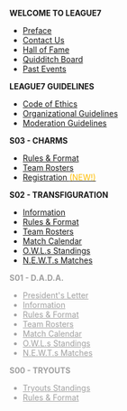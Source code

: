 <!-- docs/_sidebar.md -->
**WELCOME TO LEAGUE7**
* [Preface](/ "LEAGUE7 | Preface")
* [Contact Us](contact-us.md "L7 | Contact Us")
* [Hall of Fame</span>](/hall-of-fame.md "L7 | Hall of Fame")
* [Quidditch Board](/quidditch-board.md "L7 | Quidditch Board")
* [Past Events](/community-events/past-events "L7 | Past Events")

**LEAGUE7 GUIDELINES**
* [Code of Ethics](codeofethics.md "L7 | Code of Ethics")
* [Organizational Guidelines](organizational-guidelines.md "L7 | Organizational Guidelines")
* [Moderation Guidelines](moderation-guidelines.md "L7 | Moderation Guidelines") 

**S03 - CHARMS**
* [Rules & Format](/season/03/rules-format.md "L7 | Season Rules & Format") 
* [Team Rosters](/season/03/team-rosters.md "L7 | Team Rosters")
* [Registration <span style="color:#ffbd00">(NEW!)</span>](registration.md "L7 | Registration")

**S02 - TRANSFIGURATION**
* [Information](/season/02/information.md "L7 | S02 General Information")
* [Rules & Format](/season/02/rules-format.md "L7 | Season Rules & Format") 
* [Team Rosters](/season/02/team-rosters.md "L7 | Team Rosters")
* [Match Calendar](/season/02/calendar.md "L7 | Match Calendar") 
* [O.W.L.s Standings](/season/02/owls-standings.md "L7 | Season Standings")
* [N.E.W.T.s Matches](/season/02/matches.md "L7 | Matches Details")

<span style="opacity:40%;">

**S01 - D.A.D.A.**
* [President's Letter](/season/01/president-letter.md "L7 | S01 President's Letter")
* [Information](/season/01/information.md "L7 | S01 General Information")
* [Rules & Format](/season/01/rules-format.md "L7 | Season Rules & Format") 
* [Team Rosters](/season/01/team-rosters.md "L7 | Team Rosters")
* [Match Calendar](/season/01/calendar.md "L7 | Match Calendar") 
* [O.W.L.s Standings](/season/01/standings.md "L7 | Season Standings")
* [N.E.W.T.s Matches](/season/01/matches.md "L7 | Matches Details")

**S00 - TRYOUTS**
* [Tryouts Standings](/season/00/standings.md "L7 | Tryouts Standings")
* [Rules & Format](/season/00/rules-format.md "L7 | Tryout Season")

</span>